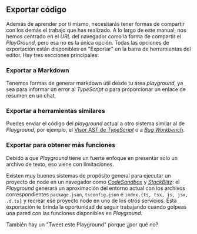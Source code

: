 ## Exportar código

Además de aprender por ti mismo, necesitarás tener formas de compartir con los demás el trabajo que has realizado. A lo largo de este manual, nos hemos centrado en el *URL* del navegador como la forma de compartir el *PlayGround*, pero esa no es la única opción. Todas las opciones de exportación están disponibles en "Exportar" en la barra de herramientas del editor. Hay tres secciones principales:

### Exportar a Markdown

Tenemos formas de generar markdown útil desde tu área *playground*, ya sea para informar un error al *TypeScript* o para proporcionar un enlace de resumen en un chat.

### Exportar a herramientas similares

Puedes enviar el código del *playground* actual a otro sistema similar al de *Playground*, por ejemplo, el [Visor AST de *TypeScript*](https://ts-ast-viewer.com) o a [*Bug Workbench*](/play#handbook-16).

### Exportar para obtener más funciones

Debido a que *Playground* tiene un fuerte enfoque en presentar solo un archivo de texto, eso viene con limitaciones.

Existen muy buenos sistemas de propósito general para ejecutar un proyecto de node en un navegador como [*CodeSandbox*](https://codesandbox.io) y [*StackBlitz*](https://stackblitz.com/): el *Playground* generará un aproximación del entorno actual con los archivos correspondientes `package.json`, `tsconfig.json` e `index.{ts, tsx, js, jsx, .d.ts}` y recrear ese proyecto node en uno de los otros servicios. Esta exportación te brinda la oportunidad de seguir trabajando cuando golpeas una pared con las funciones disponibles en *Playground*.

También hay un "Tweet este Playground" porque ¿por qué no?
